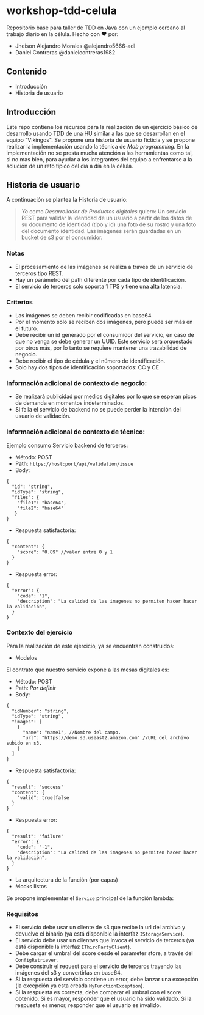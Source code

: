 # workshop-tdd-celula
Repositorio base para taller de TDD en Java con un ejemplo cercano al trabajo diario en la célula.
Hecho con :heart: por:
- Jheison Alejandro Morales @alejandro5666-adl
- Daniel Contreras @danielcontreras1982

## Contenido
- Introducción
- Historia de usuario

## Introducción

Este repo contiene los recursos para la realización de un ejercicio básico de desarrollo usando TDD de una HU similar a las que se desarrollan en el equipo "Vikingos". Se propone una historia de usuario ficticia y se propone realizar la implementación usando la técnica de _Mob programming_.
En la implementación no se presta mucha atención a las herramientas como tal, si no mas bien, para ayudar a los integrantes del equipo a enfrentarse a la solución de un reto tipico del día a día en la célula.

## Historia de usuario

A continuación se plantea la Historia de usuario:

>*Yo* como *Desarrollador de Productos digitales* quiero:
>Un servicio REST para validar la identidad de un usuario a partir de los datos de su documento de identidad (tipo y id) una foto de su rostro y
>una foto del documento identidad. Las imágenes serán guardadas en un bucket de s3 por el consumidor.

### Notas
- El procesamiento de las imágenes se realiza a través de un servicio de terceros tipo REST. 
- Hay un parámetro del path diferente por cada tipo de identificación.
- El servicio de terceros solo soporta 1 TPS  y tiene una alta latencia.

###  Criterios

- Las imágenes se deben recibir codificadas en base64.
- Por el momento solo se reciben dos imágenes, pero puede ser más en el futuro.
- Debe recibir un id generado por el consumidor del servicio, en caso de que no venga se debe generar un UUID. Este servicio será orquestado por otros más, por lo tanto se requiere mantener una trazabilidad de negocio.
- Debe recibir el tipo de cédula y el número de identificación.
- Solo hay dos tipos de identificación soportados: CC y CE

### Información adicional de contexto de negocio:
- Se realizará publicidad por medios digitales por lo que se esperan picos de demanda en momentos indeterminados.
- Si falla el servicio de backend no se puede perder la intención del usuario de validación.

### Información adicional de contexto de técnico:
Ejemplo consumo Servicio backend de terceros:
- Método: POST
- Path: ```https://host:port/api/validation/issue```
- Body:
```
{
  "id": "string",
  "idType": "string",
  "files": {
    "file1": "base64",
    "file2": "base64"
   }
}
```
- Respuesta satisfactoria:
```
{
  "content": {
    "score": "0.89" //valor entre 0 y 1
  }
}
```
- Respuesta error: 
```
{
  "error": {
    "code": "1",
    "description": "La calidad de las imagenes no permiten hacer hacer la validación",
  }
}
```

### Contexto del ejercicio

Para la realización de este ejercicio, ya se encuentran construidos:

- Modelos

El contrato que nuestro servicio expone a las mesas digitales es:

- Método: POST
- Path: _Por definir_
- Body:
```
{
  "idNumber": "string",
  "idType": "string",
  "images": [
    {
      "name": "name1", //Nombre del campo.
      "url": "https://demo.s3.useast2.amazon.com" //URL del archivo subido en s3.
    }
  ]
}
```
- Respuesta satisfactoria:
```
{
  "result": "success"
  "content": {
    "valid": true|false
  }
}
```
- Respuesta error: 
```
{
  "result": "failure"
  "error": {
    "code": "-1",
    "description": "La calidad de las imagenes no permiten hacer hacer la validación",
  }
}
```
- La arquitectura de la función (por capas)
- Mocks listos

Se propone implementar el ```Service``` principal de la función lambda:

### Requisitos

- El servicio debe usar un cliente de s3 que recibe la url del archivo y devuelve el binario (ya está disponible la interfaz ```IStorageService```).
- El servicio debe usar un clientws que invoca el servicio de terceros (ya está disponible la interfaz ```IThirdPartyClient```).
- Debe cargar el umbral del score desde el parameter store, a través del ```ConfigRetriever```.
- Debe construir el request para el servicio de terceros trayendo las imágenes del s3 y convertirlas en base64.
- Si la respuesta del servicio contiene un error, debe lanzar una excepción (la excepción ya esta creada ```MyFunctionException```).
- Si la respuesta es correcta, debe comparar el umbral con el score obtenido. Si es mayor, responder que el usuario ha sido validado. Si la respuesta es menor, responder que el usuario es invalido.

